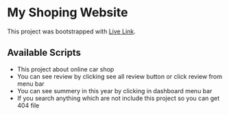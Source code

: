 # My Shoping Website

This project was bootstrapped with [Live Link](https://github.com/facebook/create-react-app).

## Available Scripts
- This project about online car shop
- You can see review by clicking see all review button or click review from menu bar
- You can see summery in this year by clicking in dashboard menu bar
- If you search anything which are not include this project so you can get 404 file

